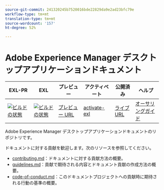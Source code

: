 ```yaml
---
source-git-commit: 241320245b7520016bde22829da9e2ad23bfc79e
workflow-type: tm+mt
translation-type: tm+mt
source-wordcount: '157'
ht-degree: 52%

---
```

# Adobe Experience Manager デスクトップアプリケーションドキュメント

| EXL-PR | EXL | プレビュー | アクティベート | 公開済み | ヘルプ |
|--- |--- |--- |--- |--- |--- |
| [![ビルドの状態](https://docs.ci.corp.adobe.com/view/exl-pr/job/experience-manager-desktop-app.en_pr-exl/badge/icon)](https://docs.ci.corp.adobe.com/view/exl-pr/job/experience-manager-desktop-app.en_pr-exl/lastBuild/) | [![ビルドの状態](https://docs.ci.corp.adobe.com/view/exl-pr/job/experience-manager-desktop-app.en_exl/lastBuild/badge/icon)](https://docs.ci.corp.adobe.com/view/exl-pr/job/experience-manager-desktop-app.en_exl/lastBuild/lastBuild) | [プレビュー URL](https://experienceleague.corp.adobe.com/docs/experience-manager-desktop-app/using/introduction.html?lang=en) | [activate-exl](https://docs.ci.corp.adobe.com/job/activate-exl/build/) | [ライブURL](https://experienceleague.adobe.com/docs/experience-manager-desktop-app/using/introduction.html?lang=en) | [オーサリングガイド](https://experienceleague.adobe.com/docs/authoring-guide-exl/using/home.html?lang=en) |

Adobe Experience Manager デスクトップアプリケーションドキュメントのリポジトリです。

ドキュメントに対する貢献を歓迎します。次のリソースを参照してください。

* [contributing.md](contributing.md)：ドキュメントに対する貢献方法の概要。
* [guidelines.md](guidelines.md)：貢献で期待される内容とドキュメント貢献の作成方法の概要。
* [code-of-conduct.md](code-of-conduct.md)：このドキュメントプロジェクトへの貢献時に期待される行動の基準の概要。
